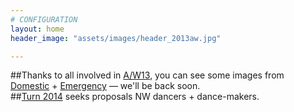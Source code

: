 ```yaml
---
# CONFIGURATION
layout: home
header_image: "assets/images/header_2013aw.jpg"

---
```

##Thanks to all involved in [A/W13](/current/2013-autumnwinter), you can see some images from [Domestic](/galleries/2013-domestic) + [Emergency](/galleries/2013-emergency) — we'll be back soon.        
##[Turn 2014](hab/turn) seeks proposals NW dancers + dance-makers.
